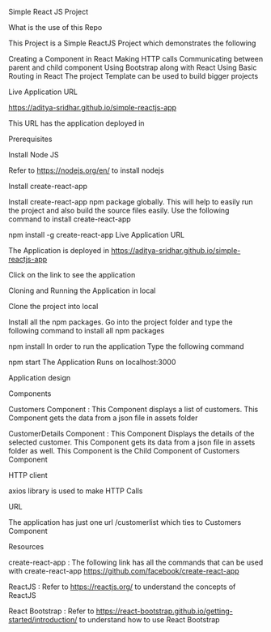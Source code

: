 Simple React JS Project

What is the use of this Repo

This Project is a Simple ReactJS Project which demonstrates the following

Creating a Component in React
Making HTTP calls
Communicating between parent and child component
Using Bootstrap along with React
Using Basic Routing in React
The project Template can be used to build bigger projects

Live Application URL

https://aditya-sridhar.github.io/simple-reactjs-app

This URL has the application deployed in

Prerequisites

Install Node JS

Refer to https://nodejs.org/en/ to install nodejs

Install create-react-app

Install create-react-app npm package globally. This will help to easily run the project and also build the source files easily. Use the following command to install create-react-app

npm install -g create-react-app
Live Application URL

The Application is deployed in https://aditya-sridhar.github.io/simple-reactjs-app

Click on the link to see the application

Cloning and Running the Application in local

Clone the project into local

Install all the npm packages. Go into the project folder and type the following command to install all npm packages

npm install
In order to run the application Type the following command

npm start
The Application Runs on localhost:3000

Application design

Components

Customers Component : This Component displays a list of customers. This Component gets the data from a json file in assets folder

CustomerDetails Component : This Component Displays the details of the selected customer. This Component gets its data from a json file in assets folder as well. This Component is the Child Component of Customers Component

HTTP client

axios library is used to make HTTP Calls

URL

The application has just one url /customerlist which ties to Customers Component

Resources

create-react-app : The following link has all the commands that can be used with create-react-app https://github.com/facebook/create-react-app

ReactJS : Refer to https://reactjs.org/ to understand the concepts of ReactJS

React Bootstrap : Refer to https://react-bootstrap.github.io/getting-started/introduction/ to understand how to use React Bootstrap
